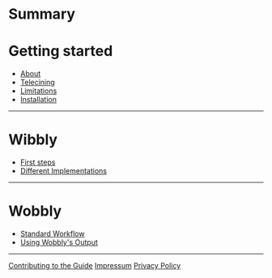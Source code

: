 # Summary

# Getting started

- [About](../README.md)
- [Telecining](./gettingstarted/primer.md)
- [Limitations](./gettingstarted/limitations.md)
- [Installation](./gettingstarted/installation.md)

--------
[//]: <> (Pages about Wibbly usage)

# Wibbly

- [First steps](./wibbly/jobs.md)
- [Different Implementations](./wibbly/implementation.md)

--------
[//]: <> (Pages about Wobbly usage)

# Wobbly

- [Standard Workflow](./wobbly/workflow.md)
- [Using Wobbly's Output](./wobbly/output.md)

--------

[Contributing to the Guide](./development/CONTRIBUTING.md)
[Impressum](./impressum.md)
[Privacy Policy](./privacy-policy.md)
